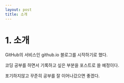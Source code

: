 ```yaml
---
layout: post
title: 소개
---
```

# 1. 소개

GitHub의 서비스인 github.io 블로그를 시작하기로 했다.

코딩 공부를 하면서 기록하고 싶은 부분을 포스트로 쓸 예정이다.

포기하지않고 꾸준히 공부를 잘 이어나갔으면 좋겠다.
